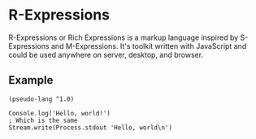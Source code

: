 # R-Expressions

R-Expressions or Rich Expressions is a markup language inspired by S-Expressions
and M-Expressions. It's toolkit written with JavaScript and could be used
anywhere on server, desktop, and browser.

## Example

```
(pseudo-lang ^1.0)

Console.log('Hello, world!')
; Which is the same
Stream.write(Process.stdout 'Hello, world\n')
```
